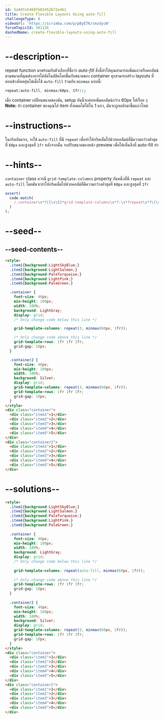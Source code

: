 ```yaml
---
id: 5a94fe5469fb03452672e461
title: Create Flexible Layouts Using auto-fill
challengeType: 0
videoUrl: 'https://scrimba.com/p/pByETK/cmzdycW'
forumTopicId: 301126
dashedName: create-flexible-layouts-using-auto-fill
---
```


# --description--

repeat function มาพร้อมกับตัวเลือกที่ชื่อว่า <dfn>auto-fill</dfn>
สิ่งนี้ทำให้คุณสามารถเพิ่มแถวหรือคอลัมน์ตามขนาดที่คุณต้องการได้อัตโนมัติดโดยขึ้นกับขนาดของ container
คุรสามารถสร้าง layouts ที่ค่อนข้างยืดหยุ่นได้เมื่อใช้ `auto-fill` ร่วมกับ `minmax` แบบนี้:

```css
repeat(auto-fill, minmax(60px, 1fr));
```

เมื่อ container เปลี่ยนขนาดของมัน, setup อันนี้จะค่อยเพิ่มคอลัมน์กว้าง 60px ไปเรื่อย ๆ 
**Note:** ถ้า container ของคุณใส่ item ทั้งหมดไม่ได้ใน 1 แถว, มันจะถูกผลักมาขึ้นแถวใหม่

# --instructions--

ในกริดอันแรก, จงใช้ `auto-fill` ที่มี `repeat` เพื่อทำให้กริดเต็มไปด้วยคอลัมน์ที่มีความกว้างต่ำสุดที่ `60px` และสูงสุดที่ `1fr`
หลังจากนั้น จงปรับขนาดของหน้า  preview เพื่อให้เห็นสิ่งที่ auto-fill ทำ

# --hints--

`container` class ควรมี `grid-template-columns` property อันหนึ่งที่มี `repeat` และ `auto-fill` โดยมันจะทำให้กริดเต็มไปด้วยคอลัม์ที่มีความกว้างต่ำสุดที่ `60px` และสูงสุดที่ `1fr`

```js
assert(
  code.match(
    /.container\s*?{[\s\S]*grid-template-columns\s*?:\s*?repeat\s*?\(\s*?auto-fill\s*?,\s*?minmax\s*?\(\s*?60px\s*?,\s*?1fr\s*?\)\s*?\)\s*?;[\s\S]*}/gi
  )
);
```

# --seed--

## --seed-contents--

```html
<style>
  .item1{background:LightSkyBlue;}
  .item2{background:LightSalmon;}
  .item3{background:PaleTurquoise;}
  .item4{background:LightPink;}
  .item5{background:PaleGreen;}

  .container {
    font-size: 40px;
    min-height: 100px;
    width: 100%;
    background: LightGray;
    display: grid;
    /* Only change code below this line */

    grid-template-columns: repeat(3, minmax(60px, 1fr));

    /* Only change code above this line */
    grid-template-rows: 1fr 1fr 1fr;
    grid-gap: 10px;
  }

  .container2 {
    font-size: 40px;
    min-height: 100px;
    width: 100%;
    background: Silver;
    display: grid;
    grid-template-columns: repeat(3, minmax(60px, 1fr));
    grid-template-rows: 1fr 1fr 1fr;
    grid-gap: 10px;
  }
</style>
<div class="container">
  <div class="item1">1</div>
  <div class="item2">2</div>
  <div class="item3">3</div>
  <div class="item4">4</div>
  <div class="item5">5</div>
</div>
<div class="container2">
  <div class="item1">1</div>
  <div class="item2">2</div>
  <div class="item3">3</div>
  <div class="item4">4</div>
  <div class="item5">5</div>
</div>
```

# --solutions--

```html
<style>
  .item1{background:LightSkyBlue;}
  .item2{background:LightSalmon;}
  .item3{background:PaleTurquoise;}
  .item4{background:LightPink;}
  .item5{background:PaleGreen;}
  
  .container {
    font-size: 40px;
    min-height: 100px;
    width: 100%;
    background: LightGray;
    display: grid;
    /* Only change code below this line */
    
    grid-template-columns: repeat(auto-fill, minmax(60px, 1fr));
    
    /* Only change code above this line */
    grid-template-rows: 1fr 1fr 1fr;
    grid-gap: 10px;
  }
  
  .container2 {
    font-size: 40px;
    min-height: 100px;
    width: 100%;
    background: Silver;
    display: grid;
    grid-template-columns: repeat(3, minmax(60px, 1fr));
    grid-template-rows: 1fr 1fr 1fr;
    grid-gap: 10px;
  }
</style>
<div class="container">
  <div class="item1">1</div>
  <div class="item2">2</div>
  <div class="item3">3</div>
  <div class="item4">4</div>
  <div class="item5">5</div>
</div>
<div class="container2">
  <div class="item1">1</div>
  <div class="item2">2</div>
  <div class="item3">3</div>
  <div class="item4">4</div>
  <div class="item5">5</div>
</div>
```
